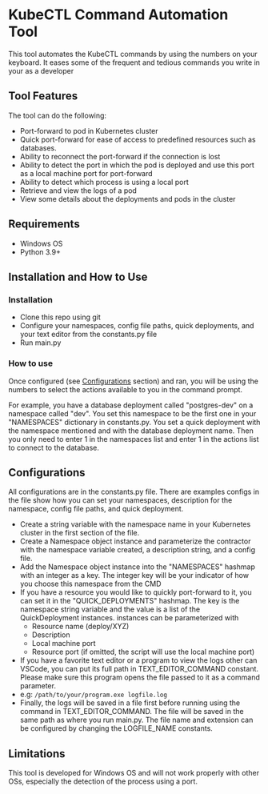 # KubeCTL Command Automation Tool
This tool automates the KubeCTL commands by using the numbers on your keyboard. It eases some of the frequent and tedious commands you write in your as a developer

## Tool Features
The tool can do the following:
- Port-forward to pod in Kubernetes cluster
- Quick port-forward for ease of access to predefined resources such as databases.
- Ability to reconnect the port-forward if the connection is lost
- Ability to detect the port in which the pod is deployed and use this port as a local machine port for port-forward
- Ability to detect which process is using a local port
- Retrieve and view the logs of a pod
- View some details about the deployments and pods in the cluster

## Requirements
- Windows OS
- Python 3.9+

## Installation and How to Use

### Installation
- Clone this repo using git
- Configure your namespaces, config file paths, quick deployments, and your text editor from the constants.py file
- Run main.py

### How to use
Once configured (see [Configurations](#configurations) section) and ran, you will be using the numbers to select the actions available to you in the command prompt.

For example, you have a database deployment called "postgres-dev" on a namespace called "dev". You set this namespace to be the first one in your "NAMESPACES" dictionary in constants.py. You set a quick deployment with the namespace mentioned and with the database deployment name. Then you only need to enter 1 in the namespaces list and enter 1 in the actions list to connect to the database.

## Configurations
All configurations are in the constants.py file. There are examples configs in the file show how you can set your namespaces, description for the namespace, config file paths, and quick deployment.

- Create a string variable with the namespace name in your Kubernetes cluster in the first section of the file.
- Create a Namespace object instance and parameterize the contractor with the namespace variable created, a description string, and a config file.
- Add the Namespace object instance into the "NAMESPACES" hashmap with an integer as a key. The integer key will be your indicator of how you choose this namespace from the CMD
- If you have a resource you would like to quickly port-forward to it, you can set it in the "QUICK_DEPLOYMENTS" hashmap. The key is the namespace string variable and the value is a list of the QuickDeployment instances. instances can be parameterized with 
    - Resource name (deploy/XYZ)
    - Description
    - Local machine port
    - Resource port (if omitted, the script will use the local machine port)
- If you have a favorite text editor or a program to view the logs other can VSCode, you can put its full path in TEXT_EDITOR_COMMAND constant. Please make sure this program opens the file passed to it as a command parameter. 
- e.g: ```/path/to/your/program.exe logfile.log```
- Finally, the logs will be saved in a file first before running using the command in TEXT_EDITOR_COMMAND. The file will be saved in the same path as where you run main.py. The file name and extension can be configured by changing the LOGFILE_NAME constants.

## Limitations
This tool is developed for Windows OS and will not work properly with other OSs, especially the detection of the process using a port.
